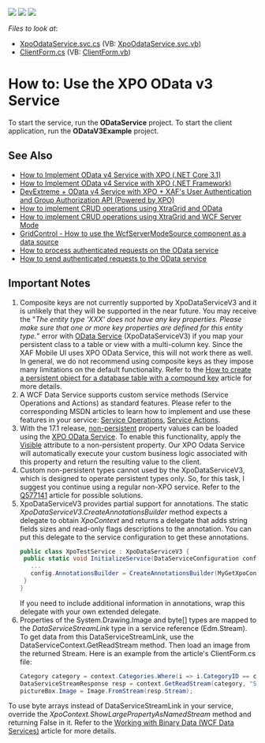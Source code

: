 <!-- default badges list -->
![](https://img.shields.io/endpoint?url=https://codecentral.devexpress.com/api/v1/VersionRange/128586353/15.2.4%2B)
[![](https://img.shields.io/badge/Open_in_DevExpress_Support_Center-FF7200?style=flat-square&logo=DevExpress&logoColor=white)](https://supportcenter.devexpress.com/ticket/details/E4389)
[![](https://img.shields.io/badge/📖_How_to_use_DevExpress_Examples-e9f6fc?style=flat-square)](https://docs.devexpress.com/GeneralInformation/403183)
<!-- default badges end -->
<!-- default file list -->
*Files to look at*:

* [XpoOdataService.svc.cs](./CS/ODataService/XpoOdataService.svc.cs) (VB: [XpoOdataService.svc.vb](./VB/ODataService/XpoOdataService.svc.vb))
* [ClientForm.cs](./CS/ODataV3Example/ClientForm.cs) (VB: [ClientForm.vb](./VB/ODataV3Example/ClientForm.vb))
<!-- default file list end -->
# How to: Use the XPO OData v3 Service

To start the service, run the **ODataService** project. To start the client application, run the **ODataV3Example** project.  

## See Also
- [How to Implement OData v4 Service with XPO (.NET Core 3.1)](https://github.com/DevExpress-Examples/XPO_how-to-implement-odata4-service-with-xpo-netcore)
- [How to Implement OData v4 Service with XPO (.NET Framework)](https://github.com/DevExpress-Examples/XPO_how-to-implement-odata4-service-with-xpo)
- [DevExtreme + OData v4 Service with XPO + XAF's User Authentication and Group Authorization API (Powered by XPO)](https://www.devexpress.com/go/XAF_Security_NonXAF_Series_2.aspx)
- [How to implement CRUD operations using XtraGrid and OData](https://github.com/DevExpress-Examples/how-to-implement-crud-operations-using-xtragrid-and-odata-e4070)  
- [How to implement CRUD operations using XtraGrid and WCF Server Mode](https://github.com/DevExpress-Examples/how-to-implement-crud-operations-using-xtragrid-and-wcf-server-mode-e4365)  
- [GridControl - How to use the WcfServerModeSource component as a data source](https://www.devexpress.com/Support/Center/p/K18557)  
- [How to process authenticated requests on the OData service](https://github.com/DevExpress-Examples/how-to-process-authenticated-requests-on-the-odata-service-e4403)  
- [How to send authenticated requests to the OData service](https://github.com/DevExpress-Examples/how-to-send-authenticated-requests-to-the-odata-service-e4460)  

## Important Notes
1. Composite keys are not currently supported by XpoDataServiceV3 and it is unlikely that they will be supported in the near future. You may receive the "_The entity type 'XXX' does not have any key properties. Please make sure that one or more key properties are defined for this entity type._" error with [OData Service](https://documentation.devexpress.com/CoreLibraries/14812/DevExpress-ORM-Tool/Design-Time-Features/OData-Service-Wizard) (XpoDataServiceV3) if you map your persistent class to a table or view with a multi-column key. Since the XAF Mobile UI uses XPO OData Service, this will not work there as well.  In general, we do not recommend using composite keys as they impose many limitations on the default functionality. Refer to the [How to create a persistent object for a database table with a compound key](https://www.devexpress.com/Support/Center/p/A2615) article for more details.  
2. A WCF Data Service supports custom service methods (Service Operations and Actions) as standard features. Please refer to the corresponding MSDN articles to learn how to implement and use these features in your service: [Service Operations](http://msdn.microsoft.com/en-us/library/cc668788%28v=vs.103%29), [Service Actions](http://msdn.microsoft.com/en-us/library/hh859851%28v=vs.103%29).  
3. With the 17.1 release, [non-persistent](https://help.devexpress.com/#CoreLibraries/CustomDocument2056) property values can be loaded using the [XPO OData Service](https://help.devexpress.com/#CoreLibraries/CustomDocument14812). To enable this functionality, apply the [Visible](https://help.devexpress.com/#CoreLibraries/clsDevExpressXpoVisibleAttributetopic) attribute to a non-persistent property. Our XPO Odata Service will automatically execute your custom business logic associated with this property and return the resulting value to the client.  
4. Custom non-persistent types cannot used by the XpoDataServiceV3, which is designed to operate persistent types only. So, for this task, I suggest you continue using a regular non-XPO service. Refer to the [Q577141](https://www.devexpress.com/Support/Center/p/Q577141) article for possible solutions.  
5. XpoDataServiceV3 provides partial support for annotations. The static _XpoDataServiceV3.CreateAnnotationsBuilder_ method expects a delegate to obtain _XpoContext_ and returns a delegate that adds string fields sizes and read-only flags descriptions to the annotation. You can put this delegate to the service configuration to get these annotations.
   ```csharp
   public class XpoTestService : XpoDataServiceV3 {
    public static void InitializeService(DataServiceConfiguration config) {
      ...
      config.AnnotationsBuilder = CreateAnnotationsBuilder(MyGetXpoContextDelegate);
    }
   }
   ```
   If you need to include additional information in annotations, wrap this delegate with your own extended delegate.  
6. Properties of the System.Drawing.Image and byte[] types are mapped to the _DataServiceStreamLink_ type in a service reference (Edm.Stream). To get data from this DataServiceStreamLink, use the DataServiceContext.GetReadStream method. Then load an image from the returned Stream. Here is an example from the article's ClientForm.cs file:
   ```csharp
   Category category = context.Categories.Where(i => i.CategoryID == categoryID).Single();
   DataServiceStreamResponse resp = context.GetReadStream(category, "StreamPicture", new DataServiceRequestArgs());
   pictureBox.Image = Image.FromStream(resp.Stream);
   ```
To use byte arrays instead of DataServiceStreamLink in your service, override the _XpoContext.ShowLargePropertyAsNamedStream_ method and returning False in it. Refer to the [Working with Binary Data (WCF Data Services)](https://docs.microsoft.com/en-us/dotnet/framework/data/wcf/working-with-binary-data-wcf-data-services) article for more details.


